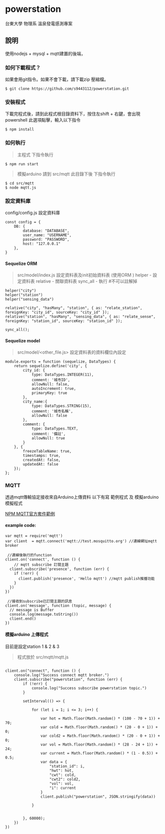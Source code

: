 # powerstation
台東大學 物理系 溫泉發電感測專案

## 說明
使用nodejs + mysql + mqtt建置的後端，

### 如何下載程式？
如果會用git指令。如果不會下載，請下載zip 壓縮檔。
```
$ git clone https://github.com/s9443112/powerstation.git
```

### 安裝程式
下載完程式後，請到此程式根目錄資料下，按住左shift + 右鍵，會出現powershell 此選項點擊，輸入以下指令
```
$ npm install
```

### 如何執行 
 > 主程式 下指令執行
```
$ npm run start 
```
 > 模擬arduino
 > 請到 src/mqtt 此目錄下後 下指令執行
```
$ cd src/mqtt
$ node mqtt.js
```

### 設定資料庫
config/config.js 設定資料庫
```
const config = {
    DB: {
        database: "DATABASE",
        user_name: "USERNAME",
        password: "PASSWORD",
        host: "127.0.0.1"
    },
}
```
#### Sequelize ORM
 > src/model/index.js 設定資料表及init初始資料表 (使用ORM <sequelize>)
 > helper  - 設定資料表
 > relative - 關聯資料表
 > sync_all - 執行 #不可以註解掉
 
```
helper("city")
helper("station")
helper("sensing_data")

relative("city", "hasMany", "station", { as: "relate_station", foreignKey: "city_id", sourceKey: "city_id" });
relative("station", "hasMany", "sensing_data", { as: "relate_sense", foreignKey: "station_id", sourceKey: "station_id" });

sync_all();
```
#### Sequelize model 
 > src/model/<other_file.js>
 > 設定資料表的資料欄位內設定
```
module.exports = function (sequelize, DataTypes) {
    return sequelize.define('city', {
        city_id: {
            type: DataTypes.INTEGER(11),
            comment: '城市ID',
            allowNull: false,
            autoIncrement: true,
            primaryKey: true
        },
        city_name:{
            type: DataTypes.STRING(15),
            comment: '城市名稱',
            allowNull: false
        },
        comment: {
            type: DataTypes.TEXT,
            comment: '備註',
            allowNull: true
        }
    }, {
        freezeTableName: true,
        timestamps: true,
        createdAt: false,
        updatedAt: false
    });
};
```
### MQTT 
透過mqtt傳輸協定接收來自Arduino上傳資料
以下有寫 範例程式 及 模擬arduino模擬程式

[NPM MQTT官方套件範例](https://www.npmjs.com/package/mqtt) 
#### example code:

```
var mqtt = require('mqtt')
var client  = mqtt.connect('mqtt://test.mosquitto.org') //連線網址mqtt broker
 
 //連線後執行的function
client.on('connect', function () {
    // mqtt subscribe 訂閱主題
  client.subscribe('presence', function (err) {
    if (!err) {
      client.publish('presence', 'Hello mqtt') //mqtt publish推播功能
    }
  })
})
 
 //接收到subscribe已訂閱主題的訊息
client.on('message', function (topic, message) {
  // message is Buffer
  console.log(message.toString())
  client.end()
})
```

#### 模擬arduino 上傳程式
目前是設定station 1 & 2 & 3 
 > 程式放於 src/mqtt/mqtt.js
```

client.on("connect", function () {
    console.log("Success connect mqtt broker.")
    client.subscribe("powerstation", function (err) {
        if (!err) {
            console.log("Success subscribe powerstation topic.")
        }

        setInterval(() => {

            for (let i = 1; i <= 3; i++) {

                var hot = Math.floor(Math.random() * (100 - 70 + 1)) + 70;
                var cold = Math.floor(Math.random() * (20 - 0 + 1)) + 0;
                var cold2 = Math.floor(Math.random() * (20 - 0 + 1)) + 0;
                var vol = Math.floor(Math.random() * (28 - 24 + 1)) + 24;
                var current = Math.floor(Math.random() * (1 - 0.5)) + 0.5;
                var data = {
                    "station_id": i,
                    "hwt": hot,
                    "cwt": cold,
                    "cwt2": cold2,
                    "vol": vol,
                    "i": current
                }
                client.publish("powerstation", JSON.stringify(data))

            }


        }, 60000);
    })
})
```



